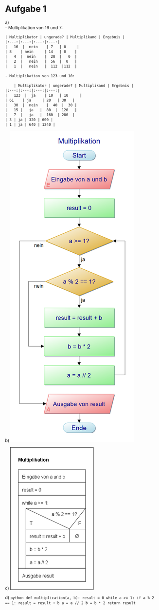 # Aufgabe 1

a)  
    - Multiplikation von 16 und 7:

    | Multiplikator | ungerade? | Multiplikand | Ergebnis |
    |:---:|:---:|:---:|:---:|
    |   16  |  nein    | 7   | 0     |
    | 8    | nein     | 14   | 0    |
    |   4  |  nein    |  28  |   0  |
    |   2  |   nein   |  56  |  0   |
    |   1  |   nein   |  112  |112  |

    - Multiplikation von 123 und 10:

        | Multiplikator | ungerade? | Multiplikand | Ergebnis |
    |:---:|:---:|:---:|:---:|
    |   123  |  ja    | 10   | 10     |
    | 61    | ja     | 20   | 30   |
    |   30  |  nein    |  40  |  30 |
    |   15 |   ja   |  80  |  120   |
    |   7  |   ja   |  160  | 280  |
    | 3 | ja | 320 | 600 |
    | 1 | ja | 640 | 1240 |

b) 
    ![Programmablaufplan](KAPAP.png)

c)
    ![Struktogramm](KAStruct.png)

d)
    ```python
    def multiplication(a, b):
        result = 0
        while a >= 1:
            if a % 2 == 1:
                result = result + b
            a = a // 2
            b = b * 2
        return result
    ```